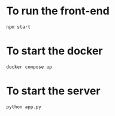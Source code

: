# To run the front-end

```bash
npm start
```

# To start the docker

```bash
docker compose up
```

# To start the server

```bash
python app.py
```
